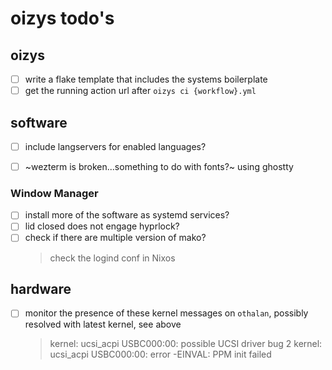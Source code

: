 # oizys todo's

## oizys

- [ ] write a flake template that includes the systems boilerplate
- [ ] get the running action url after `oizys ci {workflow}.yml`

## software

- [ ] include langservers for enabled languages?
<!--[tracking issue](https://github.com/wez/wezterm/issues/5990)-->
- [ ] ~wezterm is broken...something to do with fonts?~ using ghostty


### Window Manager

- [ ] install more of the software as systemd services?
- [ ] lid closed does not engage hyprlock?
- [ ] check if there are multiple version of mako?
  > check the logind conf in Nixos

## hardware

- [ ] monitor the presence of these kernel messages on `othalan`,
      possibly resolved with latest kernel, see above
  > kernel: ucsi_acpi USBC000:00: possible UCSI driver bug 2
  > kernel: ucsi_acpi USBC000:00: error -EINVAL: PPM init failed

<!-- generated with <3 by daylinmorgan/todo -->

